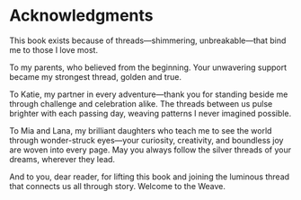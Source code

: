 # Acknowledgments

This book exists because of threads—shimmering, unbreakable—that bind me to those I love most.

To my parents, who believed from the beginning. Your unwavering support became my strongest thread, golden and true.

To Katie, my partner in every adventure—thank you for standing beside me through challenge and celebration alike. The threads between us pulse brighter with each passing day, weaving patterns I never imagined possible.

To Mia and Lana, my brilliant daughters who teach me to see the world through wonder-struck eyes—your curiosity, creativity, and boundless joy are woven into every page. May you always follow the silver threads of your dreams, wherever they lead.

And to you, dear reader, for lifting this book and joining the luminous thread that connects us all through story. Welcome to the Weave.